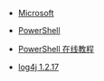 


* [Microsoft](https://docs.microsoft.com/zh-cn/)

* [PowerShell](https://docs.microsoft.com/zh-cn/powershell/)

* [PowerShell 在线教程](https://www.pstips.net/powershell-online-tutorials)

* [log4j 1.2.17](http://logging.apache.org/log4j/1.2/)
